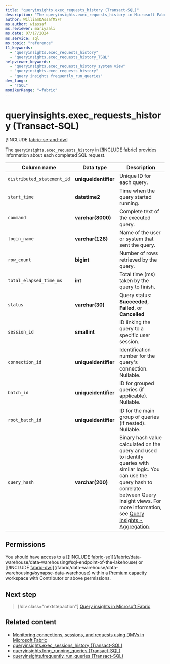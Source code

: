 ```yaml
---
title: "queryinsights.exec_requests_history (Transact-SQL)"
description: "The queryinsights.exec_requests_history in Microsoft Fabric provides information about each complete SQL request."
author: WilliamDAssafMSFT
ms.author: wiassaf
ms.reviewer: mariyaali
ms.date: 07/17/2024
ms.service: sql
ms.topic: "reference"
f1_keywords:
  - "queryinsights.exec_requests_history"
  - "queryinsights.exec_requests_history_TSQL"
helpviewer_keywords:
  - "queryinsights.exec_requests_history system view"
  - "queryinsights.exec_requests_history"
  - "query insights frequently_run_queries"
dev_langs:
  - "TSQL"
monikerRange: "=fabric"
---
```

# queryinsights.exec_requests_history (Transact-SQL)
[!INCLUDE [fabric-se-and-dw](../../includes/applies-to-version/fabric-se-and-dw.md)]

  The `queryinsights.exec_requests_history` in [!INCLUDE [fabric](../../includes/fabric.md)] provides information about each completed SQL request.

| Column name | Data type | Description |
| --- | --- | --- |
| `distributed_statement_id` | **uniqueidentifier** | Unique ID for each query.|
| `start_time` | **datetime2** | Time when the query started running.|
| `command` | **varchar(8000)** | Complete text of the executed query.|
| `login_name` | **varchar(128)** | Name of the user or system that sent the query.|
| `row_count` | **bigint** | Number of rows retrieved by the query.|
| `total_elapsed_time_ms` | **int** | Total time (ms) taken by the query to finish.|
| `status` | **varchar(30)** | Query status: **Succeeded**, **Failed**, or **Cancelled**|
| `session_id` | **smallint** | ID linking the query to a specific user session.|
| `connection_id` | **uniqueidentifier** | Identification number for the query's connection. Nullable.|
| `batch_id` | **uniqueidentifier** | ID for grouped queries (if applicable). Nullable.|
| `root_batch_id` | **uniqueidentifier** | ID for the main group of queries (if nested). Nullable.|
| `query_hash` | **varchar(200)** | Binary hash value calculated on the query and used to identify queries with similar logic. You can use the query hash to correlate between Query Insight views. For more information, see [Query Insights - Aggregation](/fabric/data-warehouse/query-insights#similar-queries).|

## Permissions

You should have access to a [[!INCLUDE [fabric-se](../../includes/fabric-se.md)]](/fabric/data-warehouse/data-warehousing#sql-endpoint-of-the-lakehouse) or [[!INCLUDE [fabric-dw](../../includes/fabric-dw.md)]](/fabric/data-warehouse/data-warehousing#synapse-data-warehouse) within a [Premium capacity](/power-bi/enterprise/service-premium-what-is) workspace with Contributor or above permissions.

## Next step

> [!div class="nextstepaction"]
> [Query insights in Microsoft Fabric](/fabric/data-warehouse/query-insights)

## Related content

- [Monitoring connections, sessions, and requests using DMVs in Microsoft Fabric](/fabric/data-warehouse/monitor-using-dmv)
- [queryinsights.exec_sessions_history (Transact-SQL)](queryinsights-exec-sessions-history-transact-sql.md)
- [queryinsights.long_running_queries (Transact-SQL)](queryinsights-long-running-queries-transact-sql.md)
- [queryinsights.frequently_run_queries (Transact-SQL)](queryinsights-frequently-run-queries-transact-sql.md)
